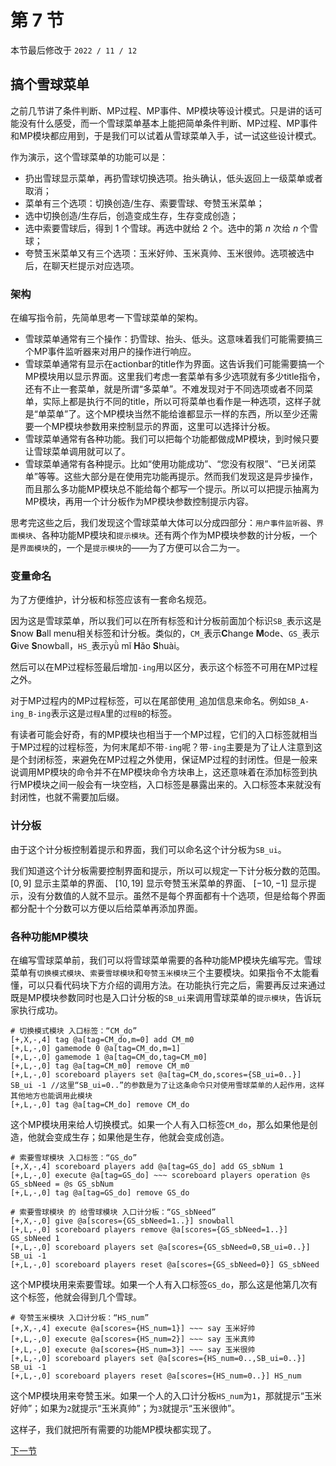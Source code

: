 # 第 7 节

本节最后修改于 `2022 / 11 / 12`

## 搞个雪球菜单

之前几节讲了条件判断、MP过程、MP事件、MP模块等设计模式。只是讲的话可能没有什么感受，而一个雪球菜单基本上能把简单条件判断、MP过程、MP事件和MP模块都应用到，于是我们可以试着从雪球菜单入手，试一试这些设计模式。

作为演示，这个雪球菜单的功能可以是：

- 扔出雪球显示菜单，再扔雪球切换选项。抬头确认，低头返回上一级菜单或者取消；
- 菜单有三个选项：切换创造/生存、索要雪球、夸赞玉米菜单；
- 选中切换创造/生存后，创造变成生存，生存变成创造；
- 选中索要雪球后，得到 $1$ 个雪球。再选中就给 $2$ 个。选中的第 $n$ 次给 $n$ 个雪球；
- 夸赞玉米菜单又有三个选项：玉米好帅、玉米真帅、玉米很帅。选项被选中后，在聊天栏提示对应选项。

### 架构

在编写指令前，先简单思考一下雪球菜单的架构。

- 雪球菜单通常有三个操作：扔雪球、抬头、低头。这意味着我们可能需要搞三个MP事件监听器来对用户的操作进行响应。
- 雪球菜单通常有显示在actionbar的title作为界面。这告诉我们可能需要搞一个MP模块用以显示界面。这里我们考虑一套菜单有多少选项就有多少title指令，还有不止一套菜单，就是所谓“多菜单”。不难发现对于不同选项或者不同菜单，实际上都是执行不同的title，所以可将菜单也看作是一种选项，这样子就是“单菜单”了。这个MP模块当然不能给谁都显示一样的东西，所以至少还需要一个MP模块参数用来控制显示的界面，这里可以选择计分板。
- 雪球菜单通常有各种功能。我们可以把每个功能都做成MP模块，到时候只要让雪球菜单调用就可以了。
- 雪球菜单通常有各种提示。比如“使用功能成功”、“您没有权限”、“已关闭菜单”等等。这些大部分是在使用完功能再提示。然而我们发现这是异步操作，而且那么多功能MP模块总不能给每个都写一个提示。所以可以把提示抽离为MP模块，再用一个计分板作为MP模块参数控制提示内容。

思考完这些之后，我们发现这个雪球菜单大体可以分成四部分：`用户事件监听器`、`界面模块`、各种功能MP模块和`提示模块`。还有两个作为MP模块参数的计分板，一个是`界面模块`的，一个是`提示模块`的——为了方便可以合二为一。

### 变量命名

为了方便维护，计分板和标签应该有一套命名规范。

因为这是雪球菜单，所以我们可以在所有标签和计分板前面加个标识`SB_`表示这是**S**now **B**all menu相关标签和计分板。类似的，`CM_`表示**C**hange **M**ode、`GS_`表示**G**ive **S**nowball，`HS_`表示yǜ mǐ **H**ǎo **S**huài。

然后可以在MP过程标签最后增加`-ing`用以区分，表示这个标签不可用在MP过程之外。

对于MP过程内的MP过程标签，可以在尾部使用`_`追加信息来命名。例如`SB_A-ing_B-ing`表示这是`过程A`里的`过程B`的标签。

有读者可能会好奇，有的MP模块也相当于一个MP过程，它们的入口标签就相当于MP过程的过程标签，为何末尾却不带`-ing`呢？带`-ing`主要是为了让人注意到这是个封闭标签，来避免在MP过程之外使用，保证MP过程的封闭性。但是一般来说调用MP模块的命令并不在MP模块命令方块串上，这还意味着在添加标签到执行MP模块之间一般会有一块空档，入口标签是暴露出来的。入口标签本来就没有封闭性，也就不需要加后缀。

### 计分板

由于这个计分板控制着提示和界面，我们可以命名这个计分板为`SB_ui`。

我们知道这个计分板需要控制界面和提示，所以可以规定一下计分板分数的范围。 $[0,9]$ 显示主菜单的界面、 $[10,19]$ 显示夸赞玉米菜单的界面、 $[-10,-1]$ 显示提示，没有分数值的人就不显示。虽然不是每个界面都有十个选项，但是给每个界面都分配十个分数可以方便以后给菜单再添加界面。

### 各种功能MP模块

在编写雪球菜单前，我们可以将雪球菜单需要的各种功能MP模块先编写完。雪球菜单有`切换模式模块`、`索要雪球模块`和`夸赞玉米模块`三个主要模块。如果指令不太能看懂，可以只看代码块下方介绍的调用方法。在功能执行完之后，需要再反过来通过既是MP模块参数同时也是入口计分板的`SB_ui`来调用雪球菜单的`提示模块`，告诉玩家执行成功。

```text
# 切换模式模块 入口标签：“CM_do”
[+,X,-,4] tag @a[tag=CM_do,m=0] add CM_m0
[+,L,-,0] gamemode 0 @a[tag=CM_do,m=1]
[+,L,-,0] gamemode 1 @a[tag=CM_do,tag=CM_m0]
[+,L,-,0] tag @a[tag=CM_m0] remove CM_m0
[+,L,-,0] scoreboard players set @a[tag=CM_do,scores={SB_ui=0..}] SB_ui -1 //这里“SB_ui=0..”的参数是为了让这条命令只对使用雪球菜单的人起作用，这样其他地方也能调用此模块
[+,L,-,0] tag @a[tag=CM_do] remove CM_do
```

这个MP模块用来给人切换模式。如果一个人有入口标签`CM_do`，那么如果他是创造，他就会变成生存；如果他是生存，他就会变成创造。

```text
# 索要雪球模块 入口标签：“GS_do”
[+,X,-,4] scoreboard players add @a[tag=GS_do] add GS_sbNum 1
[+,L,-,0] execute @a[tag=GS_do] ~~~ scoreboard players operation @s GS_sbNeed = @s GS_sbNum
[+,L,-,0] tag @a[tag=GS_do] remove GS_do

# 索要雪球模块 的 给雪球模块 入口计分板：“GS_sbNeed”
[+,X,-,0] give @a[scores={GS_sbNeed=1..}] snowball
[+,L,-,0] scoreboard players remove @a[scores={GS_sbNeed=1..}] GS_sbNeed 1
[+,L,-,0] scoreboard players set @a[scores={GS_sbNeed=0,SB_ui=0..}] SB_ui -1
[+,L,-,0] scoreboard players reset @a[scores={GS_sbNeed=0}] GS_sbNeed
```

这个MP模块用来索要雪球。如果一个人有入口标签`GS_do`，那么这是他第几次有这个标签，他就会得到几个雪球。

```text
# 夸赞玉米模块 入口计分板：“HS_num”
[+,X,-,4] execute @a[scores={HS_num=1}] ~~~ say 玉米好帅
[+,L,-,0] execute @a[scores={HS_num=2}] ~~~ say 玉米真帅
[+,L,-,0] execute @a[scores={HS_num=3}] ~~~ say 玉米很帅
[+,L,-,0] scoreboard players set @a[scores={HS_num=0..,SB_ui=0..}] SB_ui -1
[+,L,-,0] scoreboard players reset @a[scores={HS_num=0..}] HS_num
```

这个MP模块用来夸赞玉米。如果一个人的入口计分板`HS_num`为`1`，那就提示“玉米好帅”；如果为`2`就提示“玉米真帅”；为`3`就提示“玉米很帅”。

这样子，我们就把所有需要的功能MP模块都实现了。

[下一节](7.5.md)
